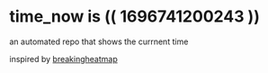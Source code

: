# time_now is (( 1696741200243 ))

an automated repo that shows the currnent time

inspired by [breakingheatmap](https://github.com/breakingheatmap/breakingheatmap)